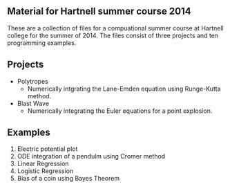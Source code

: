 ## Material for Hartnell summer course 2014
These are a collection of files for a compuational summer course at
Hartnell college for the summer of 2014. The files consist of three
projects and ten programming examples.

## Projects
* Polytropes
  * Numerically intgrating the Lane-Emden equation using Runge-Kutta method.
* Blast Wave
  * Numerically integrating the Euler equations for a point explosion.

## Examples
1. Electric potential plot
2. ODE integration of a pendulm using Cromer method
3. Linear Regression
4. Logistic Regression 
5. Bias of a coin using Bayes Theorem
